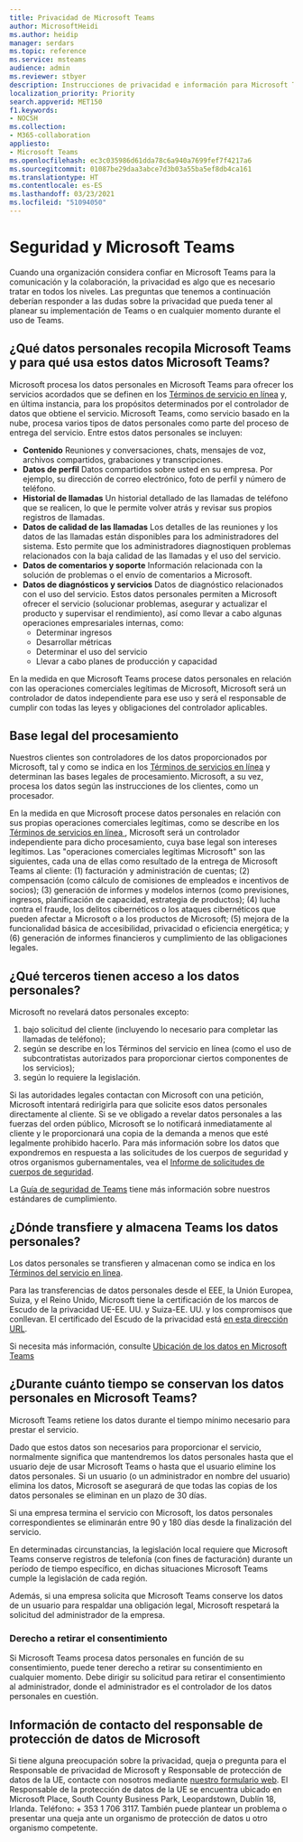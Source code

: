```yaml
---
title: Privacidad de Microsoft Teams
author: MicrosoftHeidi
ms.author: heidip
manager: serdars
ms.topic: reference
ms.service: msteams
audience: admin
ms.reviewer: stbyer
description: Instrucciones de privacidad e información para Microsoft Teams.
localization_priority: Priority
search.appverid: MET150
f1.keywords:
- NOCSH
ms.collection:
- M365-collaboration
appliesto:
- Microsoft Teams
ms.openlocfilehash: ec3c035986d61dda78c6a940a7699fef7f4217a6
ms.sourcegitcommit: 01087be29daa3abce7d3b03a55ba5ef8db4ca161
ms.translationtype: HT
ms.contentlocale: es-ES
ms.lasthandoff: 03/23/2021
ms.locfileid: "51094050"
---
```

# <a name="privacy-and-microsoft-teams"></a>Seguridad y Microsoft Teams

Cuando una organización considera confiar en Microsoft Teams para la comunicación y la colaboración, la privacidad es algo que es necesario tratar en todos los niveles. Las preguntas que tenemos a continuación deberían responder a las dudas sobre la privacidad que pueda tener al planear su implementación de Teams o en cualquier momento durante el uso de Teams.

## <a name="what-personal-data-does-microsoft-teams-collect-and-for-what-purposes-does-microsoft-teams-use-this-data"></a>¿Qué datos personales recopila Microsoft Teams y para qué usa estos datos Microsoft Teams?

Microsoft procesa los datos personales en Microsoft Teams para ofrecer los servicios acordados que se definen en los [Términos de servicio en línea](https://go.microsoft.com/fwlink/p/?linkid=2050263) y, en última instancia, para los propósitos determinados por el controlador de datos que obtiene el servicio. Microsoft Teams, como servicio basado en la nube, procesa varios tipos de datos personales como parte del proceso de entrega del servicio. Entre estos datos personales se incluyen:

- **Contenido** Reuniones y conversaciones, chats, mensajes de voz, archivos compartidos, grabaciones y transcripciones.
- **Datos de perfil** Datos compartidos sobre usted en su empresa. Por ejemplo, su dirección de correo electrónico, foto de perfil y número de teléfono.
- **Historial de llamadas** Un historial detallado de las llamadas de teléfono que se realicen, lo que le permite volver atrás y revisar sus propios registros de llamadas.
- **Datos de calidad de las llamadas** Los detalles de las reuniones y los datos de las llamadas están disponibles para los administradores del sistema. Esto permite que los administradores diagnostiquen problemas relacionados con la baja calidad de las llamadas y el uso del servicio.
- **Datos de comentarios y soporte** Información relacionada con la solución de problemas o el envío de comentarios a Microsoft.
- **Datos de diagnósticos y servicios** Datos de diagnóstico relacionados con el uso del servicio. Estos datos personales permiten a Microsoft ofrecer el servicio (solucionar problemas, asegurar y actualizar el producto y supervisar el rendimiento), así como llevar a cabo algunas operaciones empresariales internas, como:
  - Determinar ingresos
  - Desarrollar métricas
  - Determinar el uso del servicio
  - Llevar a cabo planes de producción y capacidad

En la medida en que Microsoft Teams procese datos personales en relación con las operaciones comerciales legítimas de Microsoft, Microsoft será un controlador de datos independiente para ese uso y será el responsable de cumplir con todas las leyes y obligaciones del controlador aplicables.

## <a name="legal-basis-of-processing"></a>Base legal del procesamiento  

Nuestros clientes son controladores de los datos proporcionados por Microsoft, tal y como se indica en los [Términos de servicios en línea](https://go.microsoft.com/fwlink/p/?linkid=2050263) y determinan las bases legales de procesamiento. Microsoft, a su vez, procesa los datos según las instrucciones de los clientes, como un procesador.

En la medida en que Microsoft procese datos personales en relación con sus propias operaciones comerciales legítimas, como se describe en los [Términos de servicios en línea ](https://go.microsoft.com/fwlink/p/?linkid=2050263), Microsoft será un controlador independiente para dicho procesamiento, cuya base legal son intereses legítimos. Las "operaciones comerciales legítimas Microsoft" son las siguientes, cada una de ellas como resultado de la entrega de Microsoft Teams al cliente: (1) facturación y administración de cuentas; (2) compensación (como cálculo de comisiones de empleados e incentivos de socios); (3) generación de informes y modelos internos (como previsiones, ingresos, planificación de capacidad, estrategia de productos); (4) lucha contra el fraude, los delitos cibernéticos o los ataques cibernéticos que pueden afectar a Microsoft o a los productos de Microsoft; (5) mejora de la funcionalidad básica de accesibilidad, privacidad o eficiencia energética; y (6) generación de informes financieros y cumplimiento de las obligaciones legales.

## <a name="what-third-parties-have-access-to-personal-data"></a>¿Qué terceros tienen acceso a los datos personales?

Microsoft no revelará datos personales excepto:

1. bajo solicitud del cliente (incluyendo lo necesario para completar las llamadas de teléfono);
1. según se describe en los Términos del servicio en línea (como el uso de subcontratistas autorizados para proporcionar ciertos componentes de los servicios);
1. según lo requiere la legislación.

Si las autoridades legales contactan con Microsoft con una petición, Microsoft intentará redirigirla para que solicite esos datos personales directamente al cliente. Si se ve obligado a revelar datos personales a las fuerzas del orden público, Microsoft se lo notificará inmediatamente al cliente y le proporcionará una copia de la demanda a menos que esté legalmente prohibido hacerlo. Para más información sobre los datos que expondremos en respuesta a las solicitudes de los cuerpos de seguridad y otros organismos gubernamentales, vea el [Informe de solicitudes de cuerpos de seguridad](https://www.microsoft.com/corporate-responsibility/law-enforcement-requests-report).

La [Guía de seguridad de Teams](./security-compliance-overview.md#compliance-standards) tiene más información sobre nuestros estándares de cumplimiento.

## <a name="where-does-teams-transfer-and-store-personal-data"></a>¿Dónde transfiere y almacena Teams los datos personales?

Los datos personales se transfieren y almacenan como se indica en los [Términos del servicio en línea](https://go.microsoft.com/fwlink/p/?linkid=2050263).

Para las transferencias de datos personales desde el EEE, la Unión Europea, Suiza, y el Reino Unido, Microsoft tiene la certificación de los marcos de Escudo de la privacidad UE-EE. UU. y Suiza-EE. UU. y los compromisos que conllevan. El certificado del Escudo de la privacidad está [en esta dirección URL](https://www.privacyshield.gov/participant?id=a2zt0000000KzNaAAK&status=Active).

Si necesita más información, consulte [Ubicación de los datos en Microsoft Teams](location-of-data-in-teams.md) 

## <a name="how-long-does-microsoft-teams-retain-personal-data"></a>¿Durante cuánto tiempo se conservan los datos personales en Microsoft Teams?

Microsoft Teams retiene los datos durante el tiempo mínimo necesario para prestar el servicio.

Dado que estos datos son necesarios para proporcionar el servicio, normalmente significa que mantendremos los datos personales hasta que el usuario deje de usar Microsoft Teams o hasta que el usuario elimine los datos personales.  Si un usuario (o un administrador en nombre del usuario) elimina los datos, Microsoft se asegurará de que todas las copias de los datos personales se eliminan en un plazo de 30 días.

Si una empresa termina el servicio con Microsoft, los datos personales correspondientes se eliminarán entre 90 y 180 días desde la finalización del servicio.

En determinadas circunstancias, la legislación local requiere que Microsoft Teams conserve registros de telefonía (con fines de facturación) durante un período de tiempo específico, en dichas situaciones Microsoft Teams cumple la legislación de cada región.

Además, si una empresa solicita que Microsoft Teams conserve los datos de un usuario para respaldar una obligación legal, Microsoft respetará la solicitud del administrador de la empresa.

### <a name="right-to-withdraw-consent"></a>Derecho a retirar el consentimiento

Si Microsoft Teams procesa datos personales en función de su consentimiento, puede tener derecho a retirar su consentimiento en cualquier momento. Debe dirigir su solicitud para retirar el consentimiento al administrador, donde el administrador es el controlador de los datos personales en cuestión.

## <a name="contact-details-of-microsofts-data-protection-officer"></a>Información de contacto del responsable de protección de datos de Microsoft

Si tiene alguna preocupación sobre la privacidad, queja o pregunta para el Responsable de privacidad de Microsoft y Responsable de protección de datos de la UE, contacte con nosotros mediante [nuestro formulario web](https://go.microsoft.com/fwlink/?LinkId=321116). El Responsable de la protección de datos de la UE se encuentra ubicado en Microsoft Place, South County Business Park, Leopardstown, Dublín 18, Irlanda. Teléfono: + 353 1 706 3117. También puede plantear un problema o presentar una queja ante un organismo de protección de datos u otro organismo competente.
